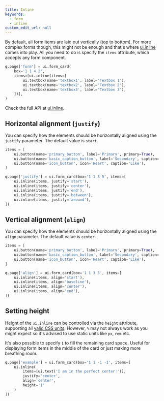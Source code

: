 ```yaml
---
title: Inline
keywords:
  - form
  - inline
custom_edit_url: null
---
```


By default, all form items are laid out vertically (top to bottom). For more complex forms though, this might not be enough and
that's where [ui.inline](/docs/api/ui#inline) comes into play. All you need to do is specify the `items` attribute, which accepts any form
component.

```py
q.page['form'] = ui.form_card(
    box='1 1 4 2',
    items=[ui.inline(items=[
        ui.textbox(name='textbox1', label='Textbox 1'),
        ui.textbox(name='textbox2', label='Textbox 2'),
        ui.textbox(name='textbox3', label='Textbox 3'),
    ])],
)
```

Check the full API at [ui.inline](/docs/api/ui#inline).

## Horizontal alignment (`justify`)

You can specify how the elements should be horizontally aligned using the `justify` parameter. The default value is `start`.

```py
items = [
    ui.button(name='primary_button', label='Primary', primary=True),
    ui.button(name='basic_caption_button', label='Secondary', caption='Caption'),
    ui.button(name='icon_button', icon='Heart', caption='Like'),
]

q.page['justify'] = ui.form_card(box='1 1 3 5', items=[
    ui.inline(items, justify='start'),
    ui.inline(items, justify='center'),
    ui.inline(items, justify='end'),
    ui.inline(items, justify='between'),
    ui.inline(items, justify='around'),
])
```

## Vertical alignment (`align`)

You can specify how the elements should be horizontally aligned using the `align` parameter. The default value is `center`.

```py
items = [
    ui.button(name='primary_button', label='Primary', primary=True),
    ui.button(name='basic_caption_button', label='Secondary', caption='Caption'),
    ui.button(name='icon_button', icon='Heart', caption='Like'),
]

q.page['align'] = ui.form_card(box='1 1 3 5', items=[
    ui.inline(items, align='start'),
    ui.inline(items, align='baseline'),
    ui.inline(items, align='center'),
    ui.inline(items, align='end'),
])
```

## Setting height

Height of the `ui.inline` can be controlled via the `height` attribute, supporting all [valid CSS units](https://developer.mozilla.org/en-US/docs/Learn/CSS/Building_blocks/Values_and_units). However, `%` may not always work as you might expect so it's advised to use static units like `px`, `rem` etc.

It's also possible to specify `1` to fill the remaining card space. Useful for displaying form items in the middle of the card or just making more breathing room.

```py
q.page['example'] = ui.form_card(box='1 1 -1 -1', items=[
    ui.inline(
        items=[ui.text('I am in the perfect center!')], 
        justify='center',
        align='center',
        height='1'
    )
])
```
